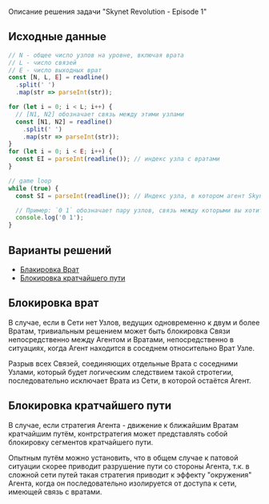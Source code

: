 ﻿Описание решения задачи "Skynet Revolution - Episode 1"

## Исходные данные

```JavaScript
// N - общее число узлов на уровне, включая врата
// L - число связей
// E - число выходных врат
const [N, L, E] = readline()
  .split(' ')
  .map(str => parseInt(str));

for (let i = 0; i < L; i++) {
  // [N1, N2] обозначает связь между этими узлами
  const [N1, N2] = readline()
    .split(' ')
    .map(str => parseInt(str));
}
for (let i = 0; i < E; i++) {
  const EI = parseInt(readline()); // индекс узла с вратами
}

// game loop
while (true) {
  const SI = parseInt(readline()); // Индекс узла, в котором агент Skynet находится на этом ходу

  // Пример: `0 1` обозначает пару узлов, связь между которыми вы хотите разорвать
  console.log('0 1');
}
```

## Варианты решений

- [Блакировка Врат](#gate-lock)
- [Блокировка кратчайшего пути](#shortest-way)

## Блокировка врат

В случае, если в Сети нет Узлов, ведущих одновременно к двум и более Вратам,
тривиальным решением может быть блокировка Связи непосредственно между Агентом и Вратами,
непосредственно в ситуациях, когда Агент находится в соседнем относительно Врат Узле.

Разрыв всех Связей, соединяющих отдельные Врата с соседними Узлами,
который будет логическим следствием такой стротегии,
последовательно исключает Врата из Сети, в которой остаётся Агент.

## Блокировка кратчайшего пути

В случае, если стратегия Агента - движение к ближайшим Вратам кратчайшим путём,
контрстратегия может представлять собой блокировку сегментов кратчайшего пути.

Опытным путём можно установить,
что в общем случае к патовой ситуации скорее приводит разрушение пути со стороны Агента,
т.к. в сложной сети путей такая стратегия приводит к эффекту "окружения" Агента,
когда он последовательно изолируется от доступа к сети, имеющей связь с вратами.
